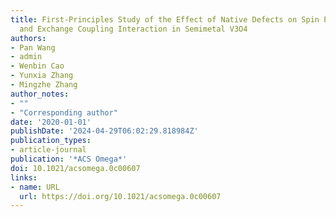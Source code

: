 ```yaml
---
title: First-Principles Study of the Effect of Native Defects on Spin Polarization
  and Exchange Coupling Interaction in Semimetal V3O4
authors:
- Pan Wang
- admin
- Wenbin Cao
- Yunxia Zhang
- Mingzhe Zhang
author_notes:
- ""
- "Corresponding author"
date: '2020-01-01'
publishDate: '2024-04-29T06:02:29.818984Z'
publication_types:
- article-journal
publication: '*ACS Omega*'
doi: 10.1021/acsomega.0c00607
links:
- name: URL
  url: https://doi.org/10.1021/acsomega.0c00607
---
```

